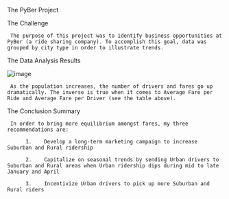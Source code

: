 The PyBer Project


The Challenge

     The purpose of this project was to identify business opportunities at PyBer (a ride sharing company). To accomplish this goal, data was grouped by city type in order to illustrate trends.
     

The Data Analysis Results

![image](https://user-images.githubusercontent.com/96176817/153096197-a30d6ddd-3d4b-4ee5-899f-3650d74ec008.png)

     As the population increases, the number of drivers and fares go up dramatically. The inverse is true when it comes to Average Fare per Ride and Average Fare per Driver (see the table above).


The Conclusion Summary

     In order to bring more equilibrium amongst fares, my three recommendations are:
     
          1.	Develop a long-term marketing campaign to increase Suburban and Rural ridership

          2.	Capitalize on seasonal trends by sending Urban drivers to Suburban and Rural areas when Urban ridership dips during mid to late January and April

          3.	Incentivize Urban drivers to pick up more Suburban and Rural riders
